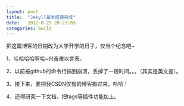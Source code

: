 ```yaml
---
layout: post
title:  "Jekyll基本搭建完成"
date:   2012-8-25 20:23:03
categories: build
---
```

把这篇博客的日期改为大学开学的日子，仅当个纪念吧~

1、哇哈哈哈啊哈~兴奋难以言表。

2、以前被github的命令行搞到崩溃，丢掉了一段时间。。。（其实是英文差）。

3、接下来，要把我CSDN仅有的博客搬过来，哈哈！

4、还得研究一下文档，把tags等插件功能加上。
